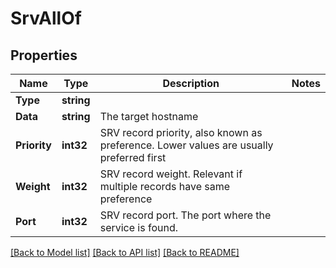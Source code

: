 # SrvAllOf

## Properties

Name | Type | Description | Notes
------------ | ------------- | ------------- | -------------
**Type** | **string** |  | 
**Data** | **string** | The target hostname | 
**Priority** | **int32** | SRV record priority, also known as preference. Lower values are usually preferred first | 
**Weight** | **int32** | SRV record weight. Relevant if multiple records have same preference | 
**Port** | **int32** | SRV record port. The port where the service is found. | 

[[Back to Model list]](../README.md#documentation-for-models) [[Back to API list]](../README.md#documentation-for-api-endpoints) [[Back to README]](../README.md)


